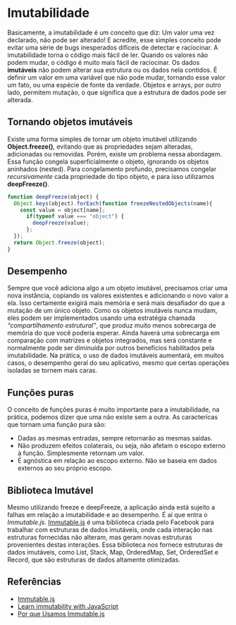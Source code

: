 # Imutabilidade

Basicamente, a imutabilidade é um conceito que diz: Um valor uma vez declarado, não pode ser alterado!
E acredite, esse simples conceito pode evitar uma série de bugs inesperados difíceis de detectar e raciocinar.
A imutabilidade torna o código mais fácil de ler. Quando os valores não podem mudar, o código é muito mais fácil de raciocinar.
Os dados **imutáveis** não podem alterar sua estrutura ou os dados nela contidos. É definir um valor em uma variável que não pode mudar, tornando esse valor um fato, ou uma espécie de fonte da verdade.
Objetos e arrays, por outro lado, permitem mutação, o que significa que a estrutura de dados pode ser alterada. 

## Tornando objetos imutáveis

Existe uma forma simples de tornar um objeto imutável utilizando **Object.freeze()**, evitando que as propriedades sejam alteradas, adicionadas ou removidas. 
Porém, existe um problema nessa abordagem. Essa função congela superficialmente o objeto, ignorando os objetos aninhados (nested). Para congelamento profundo, precisamos congelar *recursivamente* cada propriedade do tipo objeto, e para isso utilizamos **deepFreeze()**.

```js
function deepFreeze(object) {
  Object.keys(object).forEach(function freezeNestedObjects(name){
    const value = object[name];
      if(typeof value === "object") {
        deepFreeze(value);
      };
  });
  return Object.freeze(object);
}
```

## Desempenho

Sempre que você adiciona algo a um objeto imutável, precisamos criar uma nova instância, copiando os valores existentes e adicionando o novo valor a ela. Isso certamente exigirá mais memória e será mais desafiador do que a mutação de um único objeto.
Como os objetos imutáveis nunca mudam, eles podem ser implementados usando uma estratégia chamada *“compartilhamento estrutural”*, que produz muito menos sobrecarga de memória do que você poderia esperar. Ainda haverá uma sobrecarga em comparação com matrizes e objetos integrados, mas será constante e normalmente pode ser diminuída por outros benefícios habilitados pela imutabilidade. Na prática, o uso de dados imutáveis aumentará, em muitos casos, o desempenho geral do seu aplicativo, mesmo que certas operações isoladas se tornem mais caras.

## Funções puras

O conceito de funções puras é muito importante para a imutabilidade, na prática, podemos dizer que uma não existe sem a outra. As caracterícas que tornam uma função pura são:
- Dadas as mesmas entradas, sempre retornarão as mesmas saídas.
- Não produzem efeitos colaterais, ou seja, não afetam o escopo externo à função. Simplesmente retornam um valor.
- É agnóstica em relação ao escopo externo. Não se baseia em dados externos ao seu próprio escopo.

## Biblioteca Imutável

Mesmo utilizando freeze e deepFreeze, a aplicação ainda está sujeito a falhas em relação a imutabilidade e ao desempenho. É aí que entra o *Immutable.js*.
[Immutable.js](https://immutable-js.github.io/immutable-js/) é uma biblioteca criada pelo Facebook para trabalhar com estruturas de dados imutáveis, onde cada interação nas estruturas fornecidas não alteram, mas geram novas estruturas provenientes destas interações. Essa biblioteca nos fornece estruturas de dados imutáveis, como List, Stack, Map, OrderedMap, Set, OrderedSet e Record, que são estruturas de dados altamente otimizadas.

## Referências

- [Immutable.js](https://immutable-js.github.io/immutable-js/)
- [Learn immutability with JavaScript](https://medium.com/programming-essentials/learn-immutability-with-javascript-6a67e4a48d7f)
- [Por que Usamos Immutable.js](https://blog.getty.io/por-que-usamos-immutable-js-6ef85a4d4604)